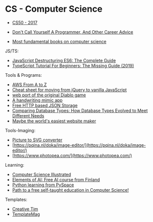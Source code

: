 # CS - Computer Science


- [CS50 - 2017](https://www.youtube.com/watch?v=y62zj9ozPOM&list=PLhQjrBD2T3828ZVcVzEIhsHVgjANGZveu)


- [Don't Call Yourself A Programmer, And Other Career Advice](https://www.kalzumeus.com/2011/10/28/dont-call-yourself-a-programmer/)
- [Most fundamental books on computer science](https://news.ycombinator.com/item?id=21311302)




JS/TS:
- [JavaScript Destructuring ES6: The Complete Guide](https://buginit.com/javascript/javascript-destructuring-es6-the-complete-guide/)
- [TypeScript Tutorial For Beginners: The Missing Guide (2019)](https://www.valentinog.com/blog/typescript/)

Tools & Programs:
- [AWS From A to Z](http://www.helenanderson.co.nz/aws-a-z/)
- [Cheat sheet for moving from jQuery to vanilla JavaScript](https://tobiasahlin.com/blog/move-from-jquery-to-vanilla-javascript/)
- [web port of the original Diablo game](https://d07riv.github.io/diabloweb/)
- [A handwriting mimic app](https://copymonkey.xyz/)
- [Free HTTP based JSON Storage](https://jsonbox.io/)
- [Comparing Database Types: How Database Types Evolved to Meet Different Needs](https://www.prisma.io/blog/comparison-of-database-models-1iz9u29nwn37)
- [Maybe the world's easiest website maker](https://sdnotes.com)


Tools-Imaging:
- [Picture to SVG converter](https://picsvg.com/)
- [https://pqina.nl/doka/image-editor/](https://pqina.nl/doka/image-editor/)
- [https://www.photopea.com/](https://www.photopea.com/)


Learning:
- [Computer Science Illustrated](http://csillustrated.berkeley.edu/)
- [Elements of AI: Free AI course from Finland](https://www.elementsofai.com/)
- [Python learning from PySpace](https://pyspace.eu/)
- [Path to a free self-taught education in Computer Science!](https://github.com/ossu/computer-science)


Templates:
- [Creative Tim](https://www.creative-tim.com/)
- [TemplateMag](https://templatemag.com/)
